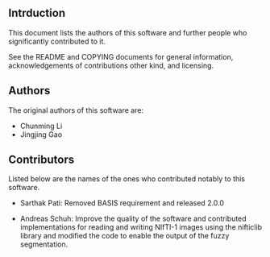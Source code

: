 ## Intrduction

This document lists the authors of this software and further people who significantly contributed to it.

See the README and COPYING documents for general information, acknowledgements of contributions other kind, and licensing.


## Authors

The original authors of this software are:

- Chunming Li
- Jingjing Gao

## Contributors

Listed below are the names of the ones who contributed notably to this software.

- Sarthak Pati: Removed BASIS requirement and released 2.0.0

- Andreas Schuh: Improve the quality of the software and contributed implementations for reading and writing NIfTI-1 images using the nifticlib library and modified the code to enable the output of the fuzzy segmentation.
